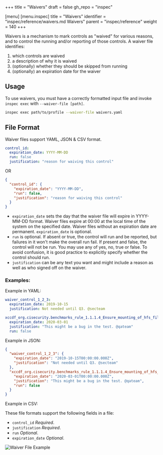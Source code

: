 +++
title = "Waivers"
draft = false
gh_repo = "inspec"

[menu]
  [menu.inspec]
    title = "Waivers"
    identifier = "inspec/reference/waivers.md Waivers"
    parent = "inspec/reference"
    weight = 140
+++

Waivers is a mechanism to mark controls as "waived" for various reasons, and to
control the running and/or reporting of those controls. A waiver file identifies:

1. which controls are waived
1. a description of why it is waived
1. (optionally) whether they should be skipped from running
1. (optionally) an expiration date for the waiver

## Usage

To use waivers, you must have a correctly formatted input file and
invoke `inspec exec` with `--waiver-file [path]`.

```bash
inspec exec path/to/profile --waiver-file waivers.yaml
```

## File Format

Waiver files support YAML, JSON & CSV format.

```yaml
control_id:
  expiration_date: YYYY-MM-DD
  run: false
  justification: "reason for waiving this control"
```

OR

```json
{
  "control_id": {
    "expiration_date": "YYYY-MM-DD",
    "run": false,
    "justification": "reason for waiving this control"
  }
}
```

- `expiration_date` sets the day that the waiver file will expire in YYYY-MM-DD format. Waiver files expire at 00:00 at the local time of the system on the specified date. Waiver files without an expiration date are permanent. `expiration_date` is optional.
- `run` is optional. If absent or true, the control will run and be
  reported, but failures in it won't make the overall run fail. If present and false, the control will not be run. You may use any of yes, no, true or false. To avoid confusion, it is good practice to explicitly specify whether the control should run.
- `justification` can be any text you want and might include a reason
  as well as who signed off on the waiver.

### Examples:

Example in YAML:

```yaml
waiver_control_1_2_3:
  expiration_date: 2019-10-15
  justification: Not needed until Q3. @secteam

xccdf_org.cisecurity.benchmarks_rule_1.1.1.4_Ensure_mounting_of_hfs_filesystems_is_disabled:
  expiration_date: 2020-03-01
  justification: "This might be a bug in the test. @qateam"
  run: false
```

Example in JSON:

```json
{
  "waiver_control_1_2_3": {
    "expiration_date": "2019-10-15T00:00:00.000Z",
    "justification": "Not needed until Q3. @secteam"
  },
  "xccdf_org.cisecurity.benchmarks_rule_1.1.1.4_Ensure_mounting_of_hfs_filesystems_is_disabled": {
    "expiration_date": "2020-03-01T00:00:00.000Z",
    "justification": "This might be a bug in the test. @qateam",
    "run": false
  }
}
```

Example in CSV:

These file formats support the following fields in a file:

* `control_id`
  _Required_.
* `justification`
  _Required_.
* `run`
  _Optional_.
* `expiration_date`
  _Optional_.

![Waiver File Example](/images/inspec/waivers_file_excel.png)